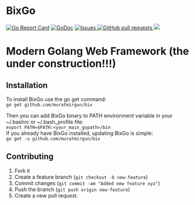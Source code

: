 # BixGo
[![Go Report Card](https://goreportcard.com/badge/github.com/muratmirgun/bix)](https://goreportcard.com/report/github.com/muratmirgun/bix)
[![GoDoc](https://pkg.go.dev/badge/github.com/muratmirgun/bix?status.svg)](https://pkg.go.dev/github.com/muratmirgun/bix?tab=doc)
 <a href="https://github.com/muratmirgun/bix/issues">
      <img alt="Issues" src="https://img.shields.io/github/issues/muratmirgun/bix?color=0088ff" />
    </a>
    <a href="https://github.com/muratmirgun/bix/pulls">
      <img alt="GitHub pull requests" src="https://img.shields.io/github/issues-pr/muratmirgun/bix?color=0088ff" />
    </a>
![](./img/bixgo.png)  

# Modern Golang Web Framework (the under construction!!!)

## Installation
To install BixGo use the go get command:  
`go get github.com/muratmirgun/bix`  

Then you can add BixGo binary to PATH environment variable in your ~/.bashrc or ~/.bash_profile file:  
`export PATH=$PATH:<your_main_gopath>/bin`    
If you already have BixGo installed, updating BixGo is simple:  
`go get -u github.com/muratmirgun/bix`

## Contributing

 1.  Fork it
 2.  Create a feature branch (`git checkout -b new-feature`)
 3.  Commit changes (`git commit -am "Added new feature xyz"`)
 4.  Push the branch (`git push origin new-feature`)
 5.  Create a new pull request.





 
